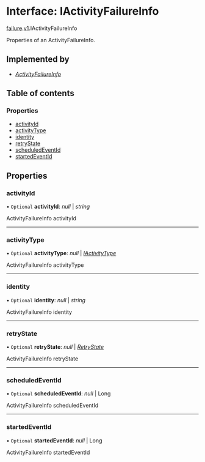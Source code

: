 # Interface: IActivityFailureInfo

[failure](../modules/proto.temporal.api.failure.md).[v1](../modules/proto.temporal.api.failure.v1.md).IActivityFailureInfo

Properties of an ActivityFailureInfo.

## Implemented by

* [*ActivityFailureInfo*](../classes/proto.temporal.api.failure.v1.activityfailureinfo.md)

## Table of contents

### Properties

- [activityId](proto.temporal.api.failure.v1.iactivityfailureinfo.md#activityid)
- [activityType](proto.temporal.api.failure.v1.iactivityfailureinfo.md#activitytype)
- [identity](proto.temporal.api.failure.v1.iactivityfailureinfo.md#identity)
- [retryState](proto.temporal.api.failure.v1.iactivityfailureinfo.md#retrystate)
- [scheduledEventId](proto.temporal.api.failure.v1.iactivityfailureinfo.md#scheduledeventid)
- [startedEventId](proto.temporal.api.failure.v1.iactivityfailureinfo.md#startedeventid)

## Properties

### activityId

• `Optional` **activityId**: *null* \| *string*

ActivityFailureInfo activityId

___

### activityType

• `Optional` **activityType**: *null* \| [*IActivityType*](proto.temporal.api.common.v1.iactivitytype.md)

ActivityFailureInfo activityType

___

### identity

• `Optional` **identity**: *null* \| *string*

ActivityFailureInfo identity

___

### retryState

• `Optional` **retryState**: *null* \| [*RetryState*](../enums/proto.temporal.api.enums.v1.retrystate.md)

ActivityFailureInfo retryState

___

### scheduledEventId

• `Optional` **scheduledEventId**: *null* \| Long

ActivityFailureInfo scheduledEventId

___

### startedEventId

• `Optional` **startedEventId**: *null* \| Long

ActivityFailureInfo startedEventId
